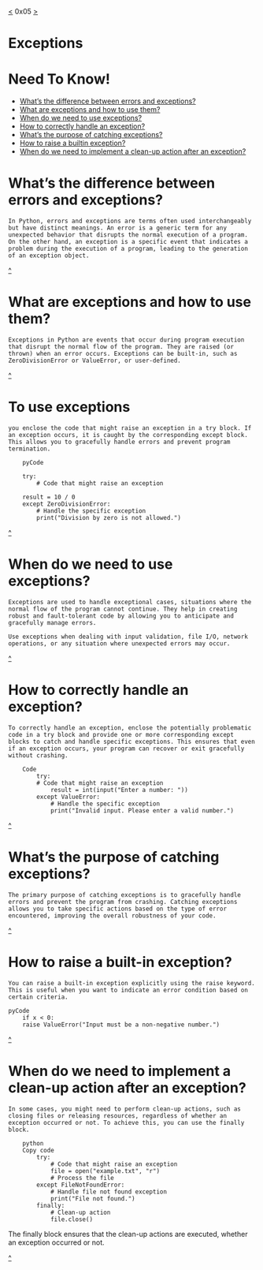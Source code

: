 [<](https://github.com/TheeKingZa/alx-higher_level_programming/tree/master/0x04-python-more_data_structures/README.md) 0x05 [>](https://github.com/TheeKingZa/alx-higher_level_programming/tree/master/0x06-python-classes/README.md)

# Exceptions
# Need To Know!
* [What’s the difference between errors and exceptions?](#whats-the-difference-between-errors-and-exceptions)
* [What are exceptions and how to use them?](#to-use-exceptions)
* [When do we need to use exceptions?](#when-do-we-need-to-use-exceptions)
* [How to correctly handle an exception?](#how-to-correctly-handle-an-exception)
* [What’s the purpose of catching exceptions?](#whats-the-purpose-of-catching-exceptions)
* [How to raise a builtin exception?](#how-to-raise-a-built-in-exception)
* [When do we need to implement a clean-up action after an exception?](#when-do-we-need-to-implement-a-clean-up-action-after-an-exception)

# What’s the difference between errors and exceptions?
	In Python, errors and exceptions are terms often used interchangeably but have distinct meanings. An error is a generic term for any unexpected behavior that disrupts the normal execution of a program. On the other hand, an exception is a specific event that indicates a problem during the execution of a program, leading to the generation of an exception object.

[^](#exceptions)

# What are exceptions and how to use them?
	Exceptions in Python are events that occur during program execution that disrupt the normal flow of the program. They are raised (or thrown) when an error occurs. Exceptions can be built-in, such as ZeroDivisionError or ValueError, or user-defined.

[^](#exceptions)

# To use exceptions
	you enclose the code that might raise an exception in a try block. If an exception occurs, it is caught by the corresponding except block. This allows you to gracefully handle errors and prevent program termination.

		pyCode
	
   		try:
     		# Code that might raise an exception
       		
	 	result = 10 / 0
		except ZeroDivisionError:
    		# Handle the specific exception
    		print("Division by zero is not allowed.")

[^](#exceptions)

# When do we need to use exceptions?
	Exceptions are used to handle exceptional cases, situations where the normal flow of the program cannot continue. They help in creating robust and fault-tolerant code by allowing you to anticipate and gracefully manage errors.

	Use exceptions when dealing with input validation, file I/O, network operations, or any situation where unexpected errors may occur.

[^](#exceptions)

# How to correctly handle an exception?
	To correctly handle an exception, enclose the potentially problematic code in a try block and provide one or more corresponding except blocks to catch and handle specific exceptions. This ensures that even if an exception occurs, your program can recover or exit gracefully without crashing.

		Code
			try:
   			# Code that might raise an exception
    			result = int(input("Enter a number: "))
			except ValueError:
    			# Handle the specific exception
    			print("Invalid input. Please enter a valid number.")

[^](#exceptions)

# What’s the purpose of catching exceptions?
	The primary purpose of catching exceptions is to gracefully handle errors and prevent the program from crashing. Catching exceptions allows you to take specific actions based on the type of error encountered, improving the overall robustness of your code.

[^](#exceptions)

# How to raise a built-in exception?
	You can raise a built-in exception explicitly using the raise keyword. This is useful when you want to indicate an error condition based on certain criteria.

	pyCode
		if x < 0:
  		raise ValueError("Input must be a non-negative number.")

[^](#exceptions)

# When do we need to implement a clean-up action after an exception?
	In some cases, you might need to perform clean-up actions, such as closing files or releasing resources, regardless of whether an exception occurred or not. To achieve this, you can use the finally block.

		python
		Copy code
			try:
			    # Code that might raise an exception
			    file = open("example.txt", "r")
			    # Process the file
			except FileNotFoundError:
			    # Handle file not found exception
			    print("File not found.")
			finally:
			    # Clean-up action
			    file.close()

The finally block ensures that the clean-up actions are executed, whether an exception occurred or not.

[^](#exceptions)





